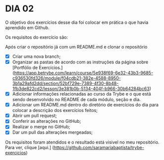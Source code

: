 # DIA 02

O objetivo dos exercícios desse dia foi colocar em prática o que havia aprendido em Github. 

Os requisitos do exercício são:

Após criar o repositório já com um README.md e clonar o repositório
- [x] Criar uma nova branch;
- [x] Organizar as pastas de acordo com as instruções da página sobre [Portfólio de Exercícios.] (https://app.betrybe.com/learn/course/5e938f69-6e32-43b3-9685-c936530fd326/module/f04cdb21-382e-4588-8950-3b1a29afd2dd/section/52bf729e-7389-4f30-8b48-1fb3de822cd2/lesson/3e381b0b-5134-404f-b966-30b64284bc63)
- [x] Adicionar informações relacionadas ao curso da Trybe e o que está sendo desenvolvido no README de cada módulo, seção e dia.
- [x] Adicionar um README.md dentro do diretório de exercícios do dia para colocar a descrição dos exercícios feitos;
- [x] Abrir um pull request;
- [x] Conferir as alterações no GitHub;
- [x] Realizar o merge no GitHub;
- [x] Dar um pull das alterações mergeadas;

Os requisitos foram atendidos e o resultado está visivel no meu repositório. Para ver, clique [aqui.] (https://github.com/saramariabaptista/trybe-exercicios)